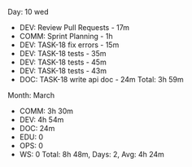 Day: 10 wed
 - DEV: Review Pull Requests - 17m
 - COMM: Sprint Planning - 1h
 - DEV: TASK-18 fix errors - 15m
 - DEV: TASK-18 tests - 35m
 - DEV: TASK-18 tests - 45m
 - DEV: TASK-18 tests - 43m
 - DOC: TASK-18 write api doc - 24m
   Total: 3h 59m

Month: March
 - COMM: 3h 30m
 - DEV: 4h 54m
 - DOC: 24m
 - EDU: 0
 - OPS: 0
 - WS: 0
   Total: 8h 48m, Days: 2, Avg: 4h 24m

